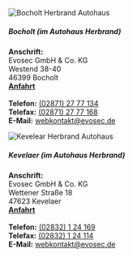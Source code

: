 
<div class="row">
    <div class="card abstand horizontal-card">
        <div class="row no-gutters">
            <div class="col-md-4">
                <img src="{{ "/assets/img/AutohausBocholt.jpg?v=" | append: site.github.build_revision | relative_url }}" class="card-img" alt="Bocholt Herbrand Autohaus">
            </div>
            <div class="col-md-8">
                <div class="card-body">
                <h5 class="card-title">Bocholt (im Autohaus Herbrand)</h5>
                    <p class="card-text">
                        <strong>Anschrift:</strong><br>
                        Evosec GmbH & Co. KG<br>
                        Westend 38-40<br>
                        46399 Bocholt<br>
                        <strong><a href="https://www.google.de/maps?f=q&source=s_q&hl=de&geocode&q=Westend+38-40,+Bocholt&aq&sll=51.151786,10.415039&sspn=13.523402,39.506836&
                        ie=UTF8&hq&hnear=Westend+38,+Bocholt+46399+Bocholt,+Borken,+Nordrhein-Westfalen&ll=51.83941,6.603363&spn=0.006496,0.01929&z=16&iwloc=A">Anfahrt</a></strong><br>
                        <br>
                        <strong>Telefon:</strong> <a href="tel:(02871) 27 77 134">(02871) 27 77 134</a><br>
                        <strong>Telefax:</strong> <a href="fax:(02871) 27 77 168">(02871) 27 77 168</a><br>
                        <strong>E-Mail:</strong> <a href="mailto:webkontakt@evosec.de">webkontakt@evosec.de</a><br>
                    </p>
                </div>
            </div>
        </div>            
    </div>
    <div class="card abstand horizontal-card">
        <div class="row no-gutters">
            <div class="col-md-4">
                <img src="{{ "/assets/img/AutohausKevelaer.jpg?v=" | append: site.github.build_revision | relative_url }}" class="card-img" alt="Kevelear Herbrand Autohaus">
            </div>
            <div class="col-md-8">
                <div class="card-body">
                <h5 class="card-title">Kevelaer (im Autohaus Herbrand)</h5>
                    <p class="card-text">
                        <strong>Anschrift:</strong><br>
                        Evosec GmbH & Co. KG<br>
                        Wettener Straße 18<br>
                        47623 Kevelaer<br>
                        <strong><a href="https://www.google.de/maps?f=q&source=s_q&hl=de&geocode&q=Wettener+Stra%C3%9Fe+18,+Kevelaer&aq&sll=51.621427,6.720886&sspn=0.835566,2.469177&ie=UTF8&hq&hnear=Wettener+Stra%C3%9Fe+18,+Kevelaer+47623+Kevelaer,+Kleve,+Nordrhein-Westfalen&ll=51.58319,6.254869&spn=0.006533,0.01929&z=16&iwloc=A">Anfahrt</a></strong><br>
                        <br>
                        <strong>Telefon:</strong> <a href="tel:(02832) 1 24 169">(02832) 1 24 169</a><br>
                        <strong>Telefax:</strong> <a href="fax:(02832) 1 24 114">(02832) 1 24 114</a><br>
                        <strong>E-Mail:</strong> <a href="mailto:webkontakt@evosec.de">webkontakt@evosec.de</a><br>
                    </p>
                </div>
            </div>
        </div>
    </div>
</div>